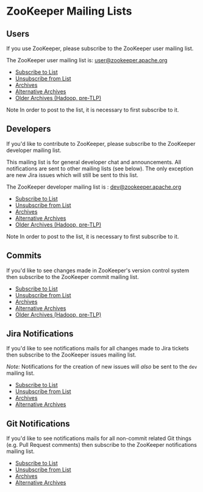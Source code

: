 <!--
Licensed under the Apache License, Version 2.0 (the "License");
you may not use this file except in compliance with the License.
You may obtain a copy of the License at

http://www.apache.org/licenses/LICENSE-2.0

Unless required by applicable law or agreed to in writing, software
distributed under the License is distributed on an "AS IS" BASIS,
WITHOUT WARRANTIES OR CONDITIONS OF ANY KIND, either express or implied.
See the License for the specific language governing permissions and
limitations under the License.
//-->

# ZooKeeper Mailing Lists

## Users

If you use ZooKeeper, please subscribe to the ZooKeeper user mailing list.

The ZooKeeper user mailing list is: [user@zookeeper.apache.org](mailto:user@zookeeper.apache.org)

* [Subscribe to List](mailto:user-subscribe@zookeeper.apache.org)
* [Unsubscribe from List](mailto:user-unsubscribe@zookeeper.apache.org)
* [Archives](https://mail-archives.apache.org/mod_mbox/zookeeper-user/)
* [Alternative Archives](https://lists.apache.org/list.html?user@zookeeper.apache.org)
* [Older Archives (Hadoop, pre-TLP)](https://mail-archives.apache.org/mod_mbox/hadoop-zookeeper-user/)

Note
In order to post to the list, it is necessary to first subscribe to it.


## Developers

If you'd like to contribute to ZooKeeper, please subscribe to the ZooKeeper developer mailing list.

This mailing list is for general developer chat and announcements. All notifications are sent to other mailing lists (see below). The only exception are new Jira issues which will still be sent to this list.

The ZooKeeper developer mailing list is : [dev@zookeeper.apache.org](mailto:dev@zookeeper.apache.org)

* [Subscribe to List](mailto:dev-subscribe@zookeeper.apache.org)
* [Unsubscribe from List](mailto:dev-unsubscribe@zookeeper.apache.org)
* [Archives](https://mail-archives.apache.org/mod_mbox/zookeeper-dev/)
* [Alternative Archives](https://lists.apache.org/list.html?dev@zookeeper.apache.org)
* [Older Archives (Hadoop, pre-TLP)](https://mail-archives.apache.org/mod_mbox/hadoop-zookeeper-dev/)

Note
In order to post to the list, it is necessary to first subscribe to it.

## Commits

If you'd like to see changes made in ZooKeeper's version control system then subscribe to the ZooKeeper commit mailing list.

* [Subscribe to List](mailto:commits-subscribe@zookeeper.apache.org)
* [Unsubscribe from List](mailto:commits-unsubscribe@zookeeper.apache.org)
* [Archives](https://mail-archives.apache.org/mod_mbox/zookeeper-commits/)
* [Alternative Archives](https://lists.apache.org/list.html?commits@zookeeper.apache.org)
* [Older Archives (Hadoop, pre-TLP)](https://mail-archives.apache.org/mod_mbox/hadoop-zookeeper-commits/)

## Jira Notifications

If you'd like to see notifications mails for all changes made to Jira tickets then subscribe to the ZooKeeper issues mailing list.

*Note:* Notifications for the creation of new issues will _also_ be sent to the `dev` mailing list.

* [Subscribe to List](mailto:issues-subscribe@zookeeper.apache.org)
* [Unsubscribe from List](mailto:issues-unsubscribe@zookeeper.apache.org)
* [Archives](https://lists.apache.org/list.html?issues@zookeeper.apache.org)
* [Alternative Archives](https://mail-archives.apache.org/mod_mbox/zookeeper-issues/)

## Git Notifications

If you'd like to see notifications mails for all non-commit related Git things (e.g. Pull Request comments) then subscribe to the ZooKeeper notifications mailing list.

* [Subscribe to List](mailto:notifications-subscribe@zookeeper.apache.org)
* [Unsubscribe from List](mailto:notifications-unsubscribe@zookeeper.apache.org)
* [Archives](https://lists.apache.org/list.html?notifications@zookeeper.apache.org)
* [Alternative Archives](https://mail-archives.apache.org/mod_mbox/zookeeper-notifications/)
